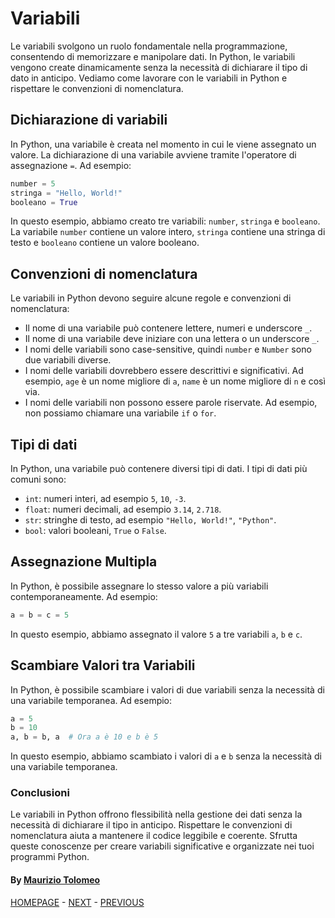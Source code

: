 # Variabili

Le variabili svolgono un ruolo fondamentale nella programmazione, consentendo di memorizzare e manipolare dati. In Python, le variabili vengono create dinamicamente senza la necessità di dichiarare il tipo di dato in anticipo. Vediamo come lavorare con le variabili in Python e rispettare le convenzioni di nomenclatura.

## Dichiarazione di variabili

In Python, una variabile è creata nel momento in cui le viene assegnato un valore. La dichiarazione di una variabile avviene tramite l'operatore di assegnazione `=`. Ad esempio:

```python
number = 5
stringa = "Hello, World!"
booleano = True
```

In questo esempio, abbiamo creato tre variabili: `number`, `stringa` e `booleano`. La variabile `number` contiene un valore intero, `stringa` contiene una stringa di testo e `booleano` contiene un valore booleano.

## Convenzioni di nomenclatura

Le variabili in Python devono seguire alcune regole e convenzioni di nomenclatura:

- Il nome di una variabile può contenere lettere, numeri e underscore `_`.
- Il nome di una variabile deve iniziare con una lettera o un underscore `_`.
- I nomi delle variabili sono case-sensitive, quindi `number` e `Number` sono due variabili diverse.
- I nomi delle variabili dovrebbero essere descrittivi e significativi. Ad esempio, `age` è un nome migliore di `a`, `name` è un nome migliore di `n` e così via.
- I nomi delle variabili non possono essere parole riservate. Ad esempio, non possiamo chiamare una variabile `if` o `for`.

## Tipi di dati

In Python, una variabile può contenere diversi tipi di dati. I tipi di dati più comuni sono:

- `int`: numeri interi, ad esempio `5`, `10`, `-3`.
- `float`: numeri decimali, ad esempio `3.14`, `2.718`.
- `str`: stringhe di testo, ad esempio `"Hello, World!"`, `"Python"`.
- `bool`: valori booleani, `True` o `False`.

## Assegnazione Multipla

In Python, è possibile assegnare lo stesso valore a più variabili contemporaneamente. Ad esempio:

```python
a = b = c = 5
```

In questo esempio, abbiamo assegnato il valore `5` a tre variabili `a`, `b` e `c`.

## Scambiare Valori tra Variabili

In Python, è possibile scambiare i valori di due variabili senza la necessità di una variabile temporanea. Ad esempio:

```python
a = 5
b = 10
a, b = b, a  # Ora a è 10 e b è 5
```

In questo esempio, abbiamo scambiato i valori di `a` e `b` senza la necessità di una variabile temporanea.

### Conclusioni

Le variabili in Python offrono flessibilità nella gestione dei dati senza la necessità di dichiarare il tipo in anticipo. Rispettare le convenzioni di nomenclatura aiuta a mantenere il codice leggibile e coerente. Sfrutta queste conoscenze per creare variabili significative e organizzate nei tuoi programmi Python.

#### By [Maurizio Tolomeo](https://github.com/moris88)

[HOMEPAGE](https://moris88.github.io/formazione-python/) - [NEXT](/lezioni/lezione4.md) - [PREVIOUS](/lezioni/lezione2.md)
